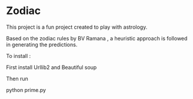 Zodiac
======

This project is a fun project created to play with astrology.

Based on the zodiac rules by BV Ramana , a heuristic approach is followed in generating the predictions.

To install :

First install Urllib2 and Beautiful soup 

Then run

python prime.py

